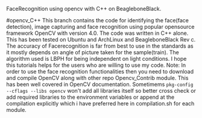 FaceRecognition using opencv with C++ on BeagleboneBlack. 

#opencv_C++
This branch contains the code for identifying the face(face detection), image capturing and face recognition using popular opensource framework OpenCV with version 4.0. The code was written in C++ alone. This has been tested on Ubuntu and ArchLinux and BeagleboneBlack Rev c. The accuracy of Facerecognition is far from best to use in the standards as it mostly depends on angle of picture taken for the sample(train). The algorithm used is LBPH for being independent on light conditions. I hope this tutorials helps for the users who are willing to use my code. 
Note: In order to use the face recognition functionalities then you need to download and compile OpenCV along with other repo Opencv_Contrib module. This has been well covered in OpenCV documentation.
Sometimems `pkg-config  --cflags --libs opencv` won't add all libraries itself so better cross check or add required libraries to the environment variables or append at the compilation explicitly which i have preferred here in compilation.sh for each module.
